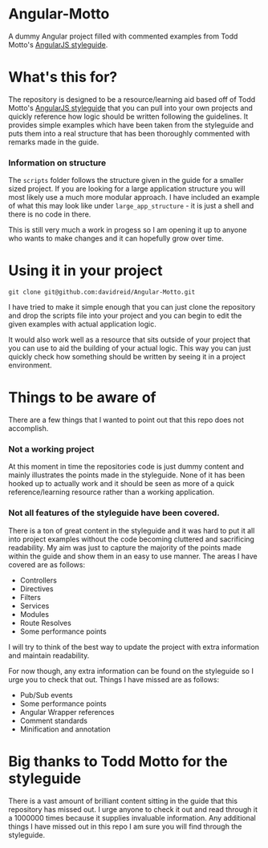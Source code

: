 Angular-Motto
=============

A dummy Angular project filled with commented examples from Todd Motto's [AngularJS styleguide](https://github.com/toddmotto/angularjs-styleguide). 

What's this for?
================

The repository is designed to be a resource/learning aid based off of Todd Motto's [AngularJS styleguide](https://github.com/toddmotto/angularjs-styleguide) that you can pull into your own projects and quickly reference how logic should be written following the guidelines. It provides simple examples which have been taken from the styleguide and puts them into a real structure that has been thoroughly commented with remarks made in the guide.

### Information on structure

The `scripts` folder follows the structure given in the guide for a smaller sized project. If you are looking for a large application structure you will most likely use a much more modular approach. I have included an example of what this may look like under `large_app_structure` - it is just a shell and there is no code in there.

This is still very much a work in progess so I am opening it up to anyone who wants to make changes and it can hopefully grow over time.

Using it in your project
========================

`git clone git@github.com:davidreid/Angular-Motto.git`

I have tried to make it simple enough that you can just clone the repository and drop the scripts file into your project and you can begin to edit the given examples with actual application logic. 

It would also work well as a resource that sits outside of your project that you can use to aid the building of your actual logic. This way you can just quickly check how something should be written by seeing it in a project environment.

Things to be aware of
=====================

There are a few things that I wanted to point out that this repo does not accomplish. 

### Not a working project

At this moment in time the repositories code is just dummy content and mainly illustrates the points made in the styleguide. None of it has been hooked up to actually work and it should be seen as more of a quick reference/learning resource rather than a working application.

### Not all features of the styleguide have been covered.

There is a ton of great content in the styleguide and it was hard to put it all into project examples without the code becoming cluttered and sacrificing readability. My aim was just to capture the majority of the points made within the guide and show them in an easy to use manner. The areas I have covered are as follows:

- Controllers
- Directives
- Filters
- Services
- Modules
- Route Resolves
- Some performance points

I will try to think of the best way to update the project with extra information and maintain readability.

For now though, any extra information can be found on the styleguide so I urge you to check that out. Things I have missed are as follows:

- Pub/Sub events
- Some performance points
- Angular Wrapper references
- Comment standards
- Minification and annotation


Big thanks to Todd Motto for the styleguide
===========================================

There is a vast amount of brilliant content sitting in the guide that this repository has missed out. I urge anyone to check it out and read through it a 1000000 times because it supplies invaluable information. Any additional things I have missed out in this repo I am sure you will find through the styleguide.
